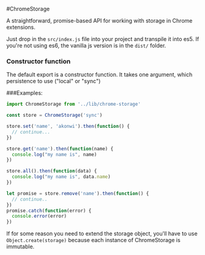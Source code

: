 #ChromeStorage

A straightforward, promise-based API for working with storage in Chrome extensions.

Just drop in the `src/index.js` file into your project and transpile it into es5. If you're not using es6, the vanilla js version is in the `dist/` folder.

### Constructor function
The default export is a constructor function. It takes one argument, which persistence to use ("local" or "sync")

###Examples:
``` javascript
import ChromeStorage from '../lib/chrome-storage'

const store = ChromeStorage('sync')

store.set('name', 'akonwi').then(function() {
  // continue...
})

store.get('name').then(function(name) {
  console.log("my name is", name)
})

store.all().then(function(data) {
  console.log("my name is", data.name)
})

let promise = store.remove('name').then(function() {
  // continue..
})
promise.catch(function(error) {
  console.error(error)
})
```

If for some reason you need to extend the storage object, you'll have to use `Object.create(storage)`
because each instance of ChromeStorage is immutable.
